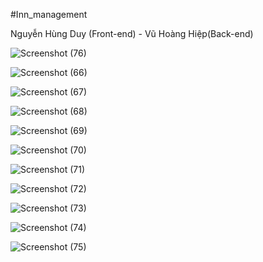 #Inn_management

Nguyễn Hùng Duy (Front-end) - Vũ Hoàng Hiệp(Back-end)

![Screenshot (76)](https://user-images.githubusercontent.com/56124429/129132481-75bddb05-4809-414e-9e97-bb07999f2b36.png)

![Screenshot (66)](https://user-images.githubusercontent.com/56124429/129132568-25b3739e-18e6-4e81-bb2e-1ff868ef566b.png)

![Screenshot (67)](https://user-images.githubusercontent.com/56124429/129132574-7bfba330-4cfb-420b-93bf-d9ce3f06b179.png)

![Screenshot (68)](https://user-images.githubusercontent.com/56124429/129132621-03c9ada7-ef8f-4bdc-a3fc-861c9312f7f3.png)

![Screenshot (69)](https://user-images.githubusercontent.com/56124429/129132624-00da58be-2730-4729-88b0-719203a2393f.png)

![Screenshot (70)](https://user-images.githubusercontent.com/56124429/129132626-34e94295-3477-4009-bb62-eca96524fdb0.png)

![Screenshot (71)](https://user-images.githubusercontent.com/56124429/129132612-9a61a954-14c4-49d8-8d88-34cc8f4e218a.png)

![Screenshot (72)](https://user-images.githubusercontent.com/56124429/129132613-b44cfe79-c65e-4817-a1cb-2d289a08fffb.png)

![Screenshot (73)](https://user-images.githubusercontent.com/56124429/129132614-d2ae372e-6012-427b-9d0f-cf57ac49ef8f.png)

![Screenshot (74)](https://user-images.githubusercontent.com/56124429/129132616-932585d7-0317-4933-96ee-881099b19639.png)

![Screenshot (75)](https://user-images.githubusercontent.com/56124429/129132618-112df557-1730-442d-a51a-a7de568e1859.png)
